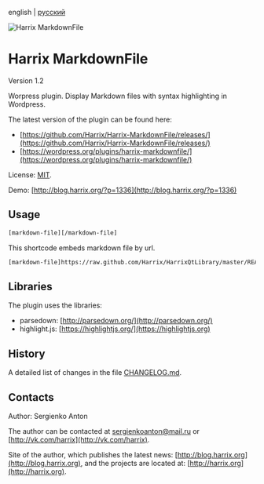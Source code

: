 english | [русский](https://github.com/Harrix/Harrix-MarkdownFile/blob/master/README.ru.md)

![Harrix MarkdownFile](https://rawgithub.com/Harrix/Harrix-MarkdownFile/master/images_github/logo-harrix-markdownfile.svg)

Harrix MarkdownFile
===================

Version 1.2

Worpress plugin. Display Markdown files with syntax highlighting in Wordpress.

The latest version of the plugin can be found here:

 - [https://github.com/Harrix/Harrix-MarkdownFile/releases/](https://github.com/Harrix/Harrix-MarkdownFile/releases/)
 - [https://wordpress.org/plugins/harrix-markdownfile/](https://wordpress.org/plugins/harrix-markdownfile/)

License: [MIT](https://github.com/Harrix/Harrix-MarkdownFile/blob/master/LICENSE).

Demo: [http://blog.harrix.org/?p=1336](http://blog.harrix.org/?p=1336)

Usage
-----

```html
[markdown-file][/markdown-file]
```

This shortcode embeds markdown file by url.

```html
[markdown-file]https://raw.github.com/Harrix/HarrixQtLibrary/master/README.md[/markdown-file]
```

Libraries
---------

The plugin uses the libraries:
 - parsedown: [http://parsedown.org/](http://parsedown.org/)
 - highlight.js: [https://highlightjs.org/](https://highlightjs.org)

History
-------

A detailed list of changes in the file [CHANGELOG.md](https://github.com/Harrix/Harrix-MarkdownFile/blob/master/CHANGELOG.md).

Contacts
--------

Author: Sergienko Anton

The author can be contacted at [sergienkoanton@mail.ru](mailto:sergienkoanton@mail.ru) or  [http://vk.com/harrix](http://vk.com/harrix).

Site of the author, which publishes the latest news: [http://blog.harrix.org](http://blog.harrix.org), and the projects are located at: [http://harrix.org](http://harrix.org).
